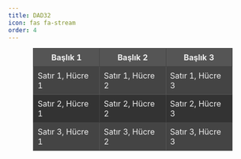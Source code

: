 ```yaml
---
title: DAD32
icon: fas fa-stream
order: 4
---
```


<div style="text-align: center;">

<table style="border-collapse: collapse; width: 80%; margin: 0 auto; background-color: #333; color: #eee;">
  <thead>
    <tr style="background-color: #555;">
      <th style="border: 1px solid #444; padding: 8px;">Başlık 1</th>
      <th style="border: 1px solid #444; padding: 8px;">Başlık 2</th>
      <th style="border: 1px solid #444; padding: 8px;">Başlık 3</th>
    </tr>
  </thead>
  <tbody>
    <tr style="background-color: #444;">
      <td style="border: 1px solid #555; padding: 8px;">Satır 1, Hücre 1</td>
      <td style="border: 1px solid #555; padding: 8px;">Satır 1, Hücre 2</td>
      <td style="border: 1px solid #555; padding: 8px;">Satır 1, Hücre 3</td>
    </tr>
    <tr style="background-color: #333;">
      <td style="border: 1px solid #444; padding: 8px;">Satır 2, Hücre 1</td>
      <td style="border: 1px solid #444; padding: 8px;">Satır 2, Hücre 2</td>
      <td style="border: 1px solid #444; padding: 8px;">Satır 2, Hücre 3</td>
    </tr>
    <tr style="background-color: #444;">
      <td style="border: 1px solid #555; padding: 8px;">Satır 3, Hücre 1</td>
      <td style="border: 1px solid #555; padding: 8px;">Satır 3, Hücre 2</td>
      <td style="border: 1px solid #555; padding: 8px;">Satır 3, Hücre 3</td>
    </tr>
  </tbody>
</table>

</div>


